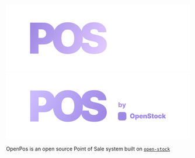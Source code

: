<div style="text-align:center">
    <img src="https://raw.githubusercontent.com/bennjii/open-pos/a18e339298ec622a30baf524200f9da12ffc46fd/public/open-pos-dark.svg#gh-dark-mode-only">
    <img src="https://raw.githubusercontent.com/bennjii/open-pos/a18e339298ec622a30baf524200f9da12ffc46fd/public/open-pos-light.svg#gh-light-mode-only">
</div>

OpenPos is an open source Point of Sale system built on [`open-stock`](https://github.com/bennjii/open-stock)